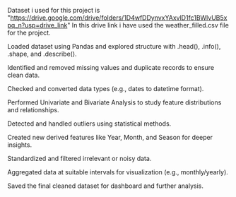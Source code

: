 Dataset i used for this project is "https://drive.google.com/drive/folders/1D4wfDDynvxYAxvlD1fc1BWlvUB5xpq_n?usp=drive_link" In this drive link i have used the weather_filled.csv file for the project.

Loaded dataset using Pandas and explored structure with .head(), .info(), .shape, and .describe().

Identified and removed missing values and duplicate records to ensure clean data.

Checked and converted data types (e.g., dates to datetime format).

Performed Univariate and Bivariate Analysis to study feature distributions and relationships.

Detected and handled outliers using statistical methods.

Created new derived features like Year, Month, and Season for deeper insights.

Standardized and filtered irrelevant or noisy data.

Aggregated data at suitable intervals for visualization (e.g., monthly/yearly).

Saved the final cleaned dataset for dashboard and further analysis.